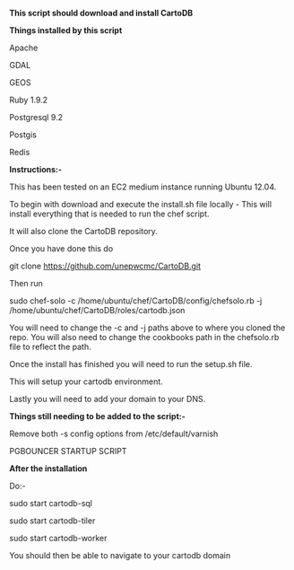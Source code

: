 **This script should download and install CartoDB**

**Things installed by this script**

Apache

GDAL

GEOS

Ruby 1.9.2

Postgresql 9.2

Postgis

Redis


**Instructions:-**


This has been tested on an EC2 medium instance running Ubuntu 12.04.


To begin with download and execute the install.sh file locally - This will install everything that is needed to run the chef script.

It will also clone the CartoDB repository.


Once you have done this do


git clone https://github.com/unepwcmc/CartoDB.git


Then run 

sudo chef-solo -c /home/ubuntu/chef/CartoDB/config/chefsolo.rb -j /home/ubuntu/chef/CartoDB/roles/cartodb.json



You will need to change the -c and -j paths above to where you cloned the repo.  You will also need to change the cookbooks path in the chefsolo.rb file to reflect the path.


Once the install has finished you will need to run the setup.sh file.

This will setup your cartodb environment.


Lastly you will need to add your domain to your DNS.


**Things still needing to be added to the script:-**

Remove both -s config options from /etc/default/varnish

PGBOUNCER STARTUP SCRIPT


**After the installation**

Do:-

sudo start cartodb-sql

sudo start cartodb-tiler

sudo start cartodb-worker


You should then be able to navigate to your cartodb domain
